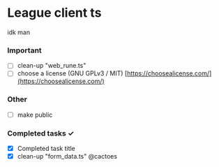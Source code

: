# League client ts
idk man

### Important
- [ ] clean-up "web_rune.ts"
- [ ] choose a license (GNU GPLv3 / MIT) [https://choosealicense.com/](https://choosealicense.com/)

### Other
- [ ] make public

### Completed tasks ✓
- [x] Completed task title
- [x] clean-up "form_data.ts" @cactoes